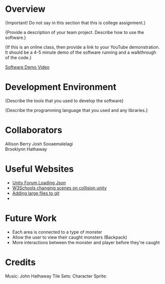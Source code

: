 # Overview

{Important!  Do not say in this section that this is college assignment.}

{Provide a description of your team project.  Describe how to use the software.}

{If this is an online class, then provide a link to your YouTube demonstration.  It should be a 4-5 minute demo of the software running and a walkthrough of the code.}

[Software Demo Video](http://youtube.link.goes.here)

# Development Environment

{Describe the tools that you used to develop the software}

{Describe the programming language that you used and any libraries.}

# Collaborators

Allison Berry 
Josh Sooaemalelagi   
Brooklynn Hathaway   

# Useful Websites

* [Unity Forum Loading Json](https://forum.unity.com/threads/how-to-read-json-file.401306/)
* [W3Schools changing scenes on collision unity](https://www.w3schools.blog/how-to-change-scenes-on-collision-unity)
* [Adding large files to git](https://medium.com/linkit-intecs/how-to-upload-large-files-to-github-repository-2b1e03723d2)
* 

# Future Work

* Each area is connected to a type of monster
* Allow the user to view their caught monsters (Backpack)
* More interactions between the monster and player before they're caught

# Credits
Music: John Hathaway
Tile Sets:
Character Sprite:
